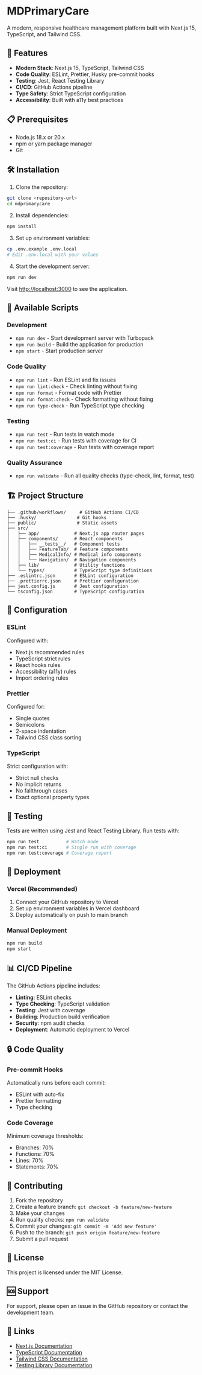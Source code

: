 # MDPrimaryCare

A modern, responsive healthcare management platform built with Next.js 15, TypeScript, and Tailwind CSS.

## 🚀 Features

- **Modern Stack**: Next.js 15, TypeScript, Tailwind CSS
- **Code Quality**: ESLint, Prettier, Husky pre-commit hooks
- **Testing**: Jest, React Testing Library
- **CI/CD**: GitHub Actions pipeline
- **Type Safety**: Strict TypeScript configuration
- **Accessibility**: Built with a11y best practices

## 📋 Prerequisites

- Node.js 18.x or 20.x
- npm or yarn package manager
- Git

## 🛠️ Installation

1. Clone the repository:

```bash
git clone <repository-url>
cd mdprimarycare
```

2. Install dependencies:

```bash
npm install
```

3. Set up environment variables:

```bash
cp .env.example .env.local
# Edit .env.local with your values
```

4. Start the development server:

```bash
npm run dev
```

Visit [http://localhost:3000](http://localhost:3000) to see the application.

## 📜 Available Scripts

### Development

- `npm run dev` - Start development server with Turbopack
- `npm run build` - Build the application for production
- `npm start` - Start production server

### Code Quality

- `npm run lint` - Run ESLint and fix issues
- `npm run lint:check` - Check linting without fixing
- `npm run format` - Format code with Prettier
- `npm run format:check` - Check formatting without fixing
- `npm run type-check` - Run TypeScript type checking

### Testing

- `npm run test` - Run tests in watch mode
- `npm run test:ci` - Run tests with coverage for CI
- `npm run test:coverage` - Run tests with coverage report

### Quality Assurance

- `npm run validate` - Run all quality checks (type-check, lint, format, test)

## 🏗️ Project Structure

```
├── .github/workflows/     # GitHub Actions CI/CD
├── .husky/               # Git hooks
├── public/               # Static assets
├── src/
│   ├── app/             # Next.js app router pages
│   ├── components/      # React components
│   │   ├── __tests__/   # Component tests
│   │   ├── FeatureTab/  # Feature components
│   │   ├── MedicalInfo/ # Medical info components
│   │   └── Navigation/  # Navigation components
│   ├── lib/             # Utility functions
│   └── types/           # TypeScript type definitions
├── .eslintrc.json       # ESLint configuration
├── .prettierrc.json     # Prettier configuration
├── jest.config.js       # Jest configuration
└── tsconfig.json        # TypeScript configuration
```

## 🔧 Configuration

### ESLint

Configured with:

- Next.js recommended rules
- TypeScript strict rules
- React hooks rules
- Accessibility (a11y) rules
- Import ordering rules

### Prettier

Configured for:

- Single quotes
- Semicolons
- 2-space indentation
- Tailwind CSS class sorting

### TypeScript

Strict configuration with:

- Strict null checks
- No implicit returns
- No fallthrough cases
- Exact optional property types

## 🧪 Testing

Tests are written using Jest and React Testing Library. Run tests with:

```bash
npm run test          # Watch mode
npm run test:ci       # Single run with coverage
npm run test:coverage # Coverage report
```

## 🚀 Deployment

### Vercel (Recommended)

1. Connect your GitHub repository to Vercel
2. Set up environment variables in Vercel dashboard
3. Deploy automatically on push to main branch

### Manual Deployment

```bash
npm run build
npm start
```

## 📊 CI/CD Pipeline

The GitHub Actions pipeline includes:

- **Linting**: ESLint checks
- **Type Checking**: TypeScript validation
- **Testing**: Jest with coverage
- **Building**: Production build verification
- **Security**: npm audit checks
- **Deployment**: Automatic deployment to Vercel

## 🔒 Code Quality

### Pre-commit Hooks

Automatically runs before each commit:

- ESLint with auto-fix
- Prettier formatting
- Type checking

### Code Coverage

Minimum coverage thresholds:

- Branches: 70%
- Functions: 70%
- Lines: 70%
- Statements: 70%

## 🤝 Contributing

1. Fork the repository
2. Create a feature branch: `git checkout -b feature/new-feature`
3. Make your changes
4. Run quality checks: `npm run validate`
5. Commit your changes: `git commit -m 'Add new feature'`
6. Push to the branch: `git push origin feature/new-feature`
7. Submit a pull request

## 📄 License

This project is licensed under the MIT License.

## 🆘 Support

For support, please open an issue in the GitHub repository or contact the development team.

## 🔗 Links

- [Next.js Documentation](https://nextjs.org/docs)
- [TypeScript Documentation](https://www.typescriptlang.org/docs)
- [Tailwind CSS Documentation](https://tailwindcss.com/docs)
- [Testing Library Documentation](https://testing-library.com/docs)
